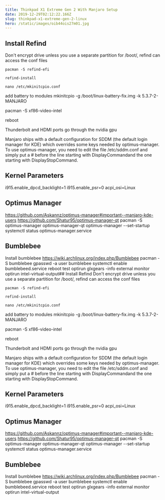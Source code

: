 ```yaml
---
title: Thinkpad X1 Extreme Gen 2 With Manjaro Setup
date: 2019-12-29T02:12:22.166Z
slug: thinkpad-x1-extreme-gen-2-linux
hero: /static/images/oib44ois27m01.jpg
---
```

## Install Refind
Don't encrypt drive unless you use a separate partition for /boot/, refind can access the conf files

```pacman -S refind-efi```

```refind-install```

```nano /etc/mkinitcpio.conf```


add battery to modules
mkinitcpio -g /boot/linux-battery-fix.img -k 5.3.7-2-MANJARO

pacman -S xf86-video-intel


reboot

Thunderbolt and HDMI ports go through the nvidia gpu

Manjaro ships with a default configuration for SDDM (the default login manager for KDE) which overrides some keys needed by optimus-manager. To use optimus-manager, you need to edit the file /etc/sddm.conf and simply put a # before the line starting with DisplayCommandand the one starting with DisplayStopCommand.


## Kernel Parameters
i915.enable_dpcd_backlight=1 i915.enable_psr=0 acpi_osi=Linux

## Optimus Manager
https://github.com/Askannz/optimus-manager#important--manjaro-kde-users
https://github.com/Shatur95/optimus-manager-qt
pacman -S optimus-manager optimus-manager-qt
optimus-manager --set-startup
systemctl status optimus-manager.service

## Bumblebee
Install bumblebee
https://wiki.archlinux.org/index.php/Bumblebee
pacman -S bumblebee
gpasswd -a user bumblebee
systemctl enable bumblebeed.service
reboot
test
optirun glxgears -info
external monitor
optirun intel-virtual-output## Install Refind
Don't encrypt drive unless you use a separate partition for /boot/, refind can access the conf files

```pacman -S refind-efi```

```refind-install```

```nano /etc/mkinitcpio.conf```


add battery to modules
mkinitcpio -g /boot/linux-battery-fix.img -k 5.3.7-2-MANJARO

pacman -S xf86-video-intel


reboot

Thunderbolt and HDMI ports go through the nvidia gpu

Manjaro ships with a default configuration for SDDM (the default login manager for KDE) which overrides some keys needed by optimus-manager. To use optimus-manager, you need to edit the file /etc/sddm.conf and simply put a # before the line starting with DisplayCommandand the one starting with DisplayStopCommand.


## Kernel Parameters
i915.enable_dpcd_backlight=1 i915.enable_psr=0 acpi_osi=Linux

## Optimus Manager
https://github.com/Askannz/optimus-manager#important--manjaro-kde-users
https://github.com/Shatur95/optimus-manager-qt
pacman -S optimus-manager optimus-manager-qt
optimus-manager --set-startup
systemctl status optimus-manager.service

## Bumblebee
Install bumblebee
https://wiki.archlinux.org/index.php/Bumblebee
pacman -S bumblebee
gpasswd -a user bumblebee
systemctl enable bumblebeed.service
reboot
test
optirun glxgears -info
external monitor
optirun intel-virtual-output
